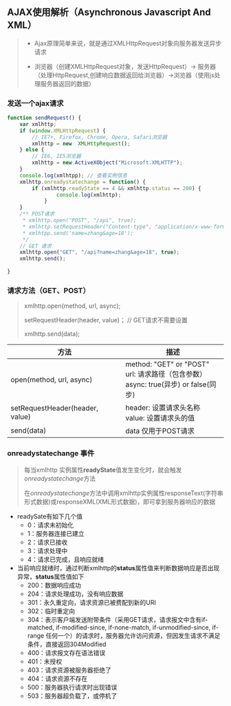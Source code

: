 ## AJAX使用解析（Asynchronous Javascript And XML）

> - Ajax原理简单来说，就是通过XMLHttpRequest对象向服务器发送异步请求
>
> * 浏览器（创建XMLHttpRequest对象，发送HttpRequest）-> 服务器（处理HttpRequest,创建响应数据返回给浏览器）->浏览器（使用js处理服务器返回的数据）



### 发送一个ajax请求

```javascript
function sendRequest() {
    var xmlhttp;
    if (window.XMLHttpRequest) {
        // IE7+, Firefox, Chrome, Opera, Safari浏览器
        xmlhttp = new  XMLHttpRequest();
    } else {
     	// IE6, IE5浏览器   
        xmlhttp = new ActiveXObject("Microsoft.XMLHTTP");
    }
    console.log(xmlhtpp); // 查看实例信息
    xmlhttp.onreadystatechange = function() {
        if (xmlhttp.readyState == 4 && xmlhttp.status == 200) {
            	console.log(xmlhttp);
            }
    }
    /** POST请求
     * xmlhttp.open("POST", "/api", true);
     * xmlhttp.setRequestHeader("Content-type", "application/x-www-form-				 * urlendcoded");
     * xmlhtpp.send('name=zhang&age=18');
     */
    // GET 请求
    xmlhttp.open("GET", "/api?name=zhang&age=18", true);
    xmlhttp.send();
    
}
```



### 请求方法（GET、POST）

> xmlhttp.open(method, url, async);
>
> setRequestHeader(header, value)； // GET请求不需要设置
>
> xmlhttp.send(data);

| 方法                            | 描述                                                         |
| ------------------------------- | ------------------------------------------------------------ |
| open(method, url, async)        | method: "GET" or "POST"<br>url: 请求路径（包含参数）<br>async: true(异步) or false(同步) |
| setRequestHeader(header, value) | header: 设置请求头名称<br/>value: 设置请求头的值             |
| send(data)                      | data 仅用于POST请求                                          |



### onreadystatechange 事件

> 每当xmlhttp 实例属性<strong>readyState</strong>值发生变化时，就会触发<em>onreadystatechange</em>方法
>
> 在<em>onreadystatechange</em>方法中调用xmlhttp实例属性responseText(字符串形式数据)或responseXML(XML形式数据)，即可拿到服务器响应的数据

* readySate有如下几个值
  * 0：请求未初始化
  * 1：服务器连接已建立
  * 2：请求已接收
  * 3：请求处理中
  * 4：请求已完成，且响应就绪
* 当前响应就绪时，通过判断xmlhttp的<strong>status</strong>属性值来判断数据响应是否出现异常，<strong>status</strong>属性值如下
  * 200：数据响应成功
  * 204：请求处理成功，没有响应数据
  * 301：永久重定向，请求资源已被费配到新的URI
  * 302：临时重定向
  * 304：表示客户端发送附带条件（采用GET请求，请求报文中含有if-matched, if-modified-since, if-none-match, if-unmodified-since, if-range 任何一个）的请求时，服务器允许访问资源，但因发生请求不满足条件，直接返回304Modified
  * 400：请求报文存在语法错误
  * 401：未授权
  * 403：请求资源被服务器拒绝了
  * 404：请求资源不存在
  * 500：服务器执行请求时出现错误
  * 503：服务器超负载了，或停机了